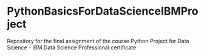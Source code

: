 # PythonBasicsForDataScienceIBMProject
Repository for the final assignment of the course Python Project for Data Science - IBM Data Science Professional certificate
